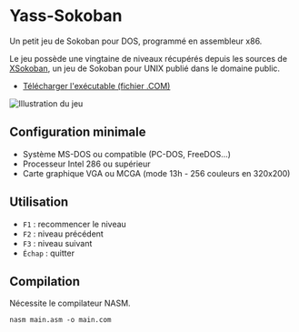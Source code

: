 # Yass-Sokoban

Un petit jeu de Sokoban pour DOS, programmé en assembleur x86.

Le jeu possède une vingtaine de niveaux récupérés depuis les sources de [XSokoban](http://www.cs.cornell.edu/andru/xsokoban.html), un jeu de Sokoban pour UNIX publié dans le domaine public.

- [Télécharger l'exécutable (fichier .COM)](https://github.com/hyakosm/yass-sokoban/raw/master/MAIN.COM)

![Illustration du jeu](https://hyakosm.net/images_portfolio/sokodos.jpg)

## Configuration minimale

- Système MS-DOS ou compatible (PC-DOS, FreeDOS...)
- Processeur Intel 286 ou supérieur
- Carte graphique VGA ou MCGA (mode 13h - 256 couleurs en 320x200)

## Utilisation

- `F1` : recommencer le niveau
- `F2` : niveau précédent
- `F3` : niveau suivant
- `Échap` : quitter

## Compilation

Nécessite le compilateur NASM.

```nasm main.asm -o main.com```
